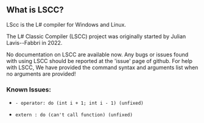 ## What is LSCC?
LScc is the L# compiler for Windows and Linux.

The L# Classic Compiler (LSCC) project was originally started by Julian Lavis--Fabbri in 2022.

No documentation on LSCC are available now. Any bugs or issues found with using LSCC should be reported at the 'issue' page of github. For help with LSCC, We have provided the command syntax and arguments list when no arguments are provided!

### Known Issues:
- `- operator:
  do (int i + 1; int i - 1) (unfixed)`

- `extern :
  do (can't call function) (unfixed)`
